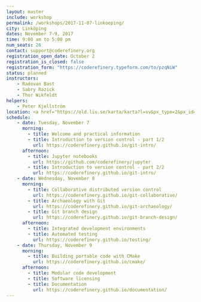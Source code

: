 ```yaml
---
layout: master
include: workshop
permalink: /workshops/2017-11-07-linkoeping/
city: Linköping
dates: November 7-9, 2017
time: 9:00 am to 5:00 pm
num_seats: 26
contact: support@coderefinery.org
registration_open_date: October 2
registration_is_closed: false
registration_form: "https://coderefinery.typeform.com/to/pzqNiW"
status: planned
instructors:
    - Radovan Bast
    - Sabry Razick
    - Thor Wikfeldt
helpers:
    - Peter Kjellström
location: <a href="https://old.liu.se/karta/karta?l=sv&px_type=2&px_id=184" target="_blank">Room G37, House G Galaxen, Campus Valla</a>
schedule:
    - date: Tuesday, November 7
      morning:
        - title: Welcome and practical information
        - title: Introduction to version control - part 1/2
          url: https://coderefinery.github.io/git-intro/
      afternoon:
        - title: Jupyter notebooks
          url: https://github.com/coderefinery/jupyter
        - title: Introduction to version control - part 2/2
          url: https://coderefinery.github.io/git-intro/
    - date: Wednesday, November 8
      morning:
        - title: Collaborative distributed version control
          url: https://coderefinery.github.io/git-collaborative/
        - title: Archaeology with Git
          url: https://coderefinery.github.io/git-archaeology/
        - title: Git branch design
          url: https://coderefinery.github.io/git-branch-design/
      afternoon:
        - title: Integrated development environments
        - title: Automated testing
          url: https://coderefinery.github.io/testing/
    - date: Thursday, November 9
      morning:
        - title: Building portable code with CMake
          url: https://coderefinery.github.io/cmake/
      afternoon:
        - title: Modular code development
        - title: Software licensing
        - title: Documentation
          url: https://coderefinery.github.io/documentation/
---
```

